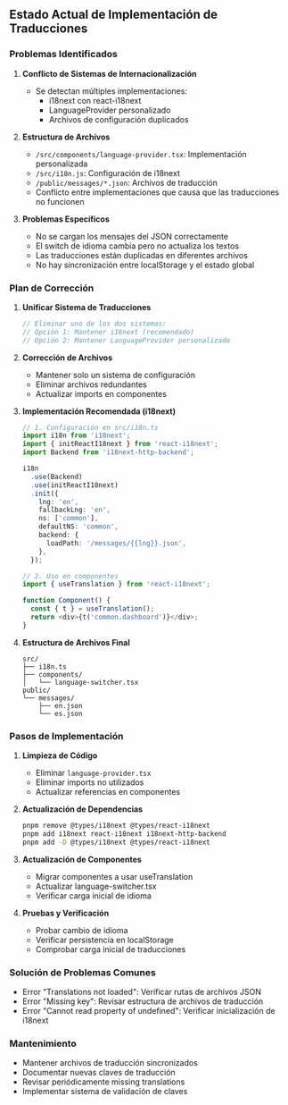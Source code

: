 ## Estado Actual de Implementación de Traducciones

### Problemas Identificados

1. **Conflicto de Sistemas de Internacionalización**
   * Se detectan múltiples implementaciones:
     - i18next con react-i18next
     - LanguageProvider personalizado
     - Archivos de configuración duplicados

2. **Estructura de Archivos**
   * `/src/components/language-provider.tsx`: Implementación personalizada
   * `/src/i18n.js`: Configuración de i18next
   * `/public/messages/*.json`: Archivos de traducción
   * Conflicto entre implementaciones que causa que las traducciones no funcionen

3. **Problemas Específicos**
   * No se cargan los mensajes del JSON correctamente
   * El switch de idioma cambia pero no actualiza los textos
   * Las traducciones están duplicadas en diferentes archivos
   * No hay sincronización entre localStorage y el estado global

### Plan de Corrección

1. **Unificar Sistema de Traducciones**
   ```typescript
   // Eliminar uno de los dos sistemas:
   // Opción 1: Mantener i18next (recomendado)
   // Opción 2: Mantener LanguageProvider personalizado
   ```

2. **Corrección de Archivos**
   * Mantener solo un sistema de configuración
   * Eliminar archivos redundantes
   * Actualizar imports en componentes

3. **Implementación Recomendada (i18next)**

   ```typescript
   // 1. Configuración en src/i18n.ts
   import i18n from 'i18next';
   import { initReactI18next } from 'react-i18next';
   import Backend from 'i18next-http-backend';

   i18n
     .use(Backend)
     .use(initReactI18next)
     .init({
       lng: 'en',
       fallbackLng: 'en',
       ns: ['common'],
       defaultNS: 'common',
       backend: {
         loadPath: '/messages/{{lng}}.json',
       },
     });

   // 2. Uso en componentes
   import { useTranslation } from 'react-i18next';
   
   function Component() {
     const { t } = useTranslation();
     return <div>{t('common.dashboard')}</div>;
   }
   ```

4. **Estructura de Archivos Final**
   ```
   src/
   ├── i18n.ts
   ├── components/
   │   └── language-switcher.tsx
   public/
   └── messages/
       ├── en.json
       └── es.json
   ```

### Pasos de Implementación

1. **Limpieza de Código**
   * Eliminar `language-provider.tsx`
   * Eliminar imports no utilizados
   * Actualizar referencias en componentes

2. **Actualización de Dependencias**
   ```bash
   pnpm remove @types/i18next @types/react-i18next
   pnpm add i18next react-i18next i18next-http-backend
   pnpm add -D @types/i18next @types/react-i18next
   ```

3. **Actualización de Componentes**
   * Migrar componentes a usar useTranslation
   * Actualizar language-switcher.tsx
   * Verificar carga inicial de idioma

4. **Pruebas y Verificación**
   * Probar cambio de idioma
   * Verificar persistencia en localStorage
   * Comprobar carga inicial de traducciones

### Solución de Problemas Comunes

* Error "Translations not loaded": Verificar rutas de archivos JSON
* Error "Missing key": Revisar estructura de archivos de traducción
* Error "Cannot read property of undefined": Verificar inicialización de i18next

### Mantenimiento

* Mantener archivos de traducción sincronizados
* Documentar nuevas claves de traducción
* Revisar periódicamente missing translations
* Implementar sistema de validación de claves